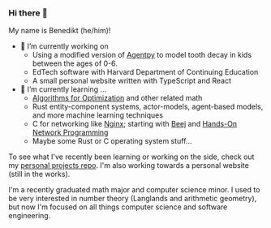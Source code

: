 ### Hi there 👋

My name is Benedikt (he/him)!

- 🔭 I’m currently working on
  - Using a modified version of [Agentpy](https://github.com/JoelForamitti/agentpy) to model tooth decay in kids between the ages of 0-6.
  - EdTech software with Harvard Department of Continuing Education
  - A small personal website written with TypeScript and React
- 🌱 I’m currently learning ...
  - [Algorithms for Optimization](https://mitpress.mit.edu/9780262039420/) and other related math
  - Rust entity-component systems, actor-models, agent-based models, and more machine learning techniques
  - C for networking like [Nginx](https://github.com/nginx/nginx); starting with [Beej](https://beej.us/guide/bgnet/html/) and [Hands-On Network Programming](https://www.packtpub.com/product/hands-on-network-programming-with-c/9781789349863)
  - Maybe some Rust or C operating system stuff...

To see what I've recently been learning or working on the side, check out my [personal projects repo](https://github.com/Benni-Math/personal_projects). I'm also working towards a personal website (still in the works).

I'm a recently graduated math major and computer science minor. I used to be very interested in number theory (Langlands and arithmetic geometry), but now I'm focused on all things computer science and software engineering.

<!--
**Benni-Math/Benni-Math** is a ✨ _special_ ✨ repository because its `README.md` (this file) appears on your GitHub profile.

Here are some ideas to get you started:

- 👯 I’m looking to collaborate on ...
- 🤔 I’m looking for help with ...
- 💬 Ask me about ...
- 📫 How to reach me: ...
- 😄 Pronouns: ...
- ⚡ Fun fact: ...
-->
